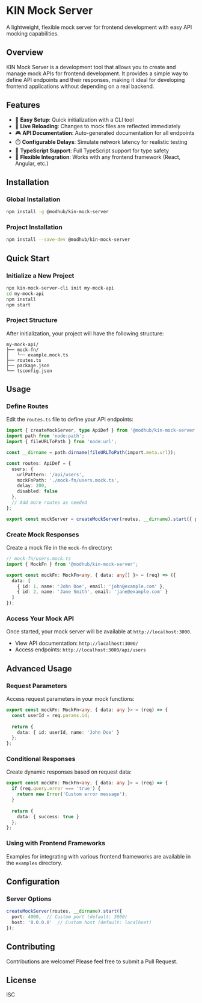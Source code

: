 # KIN Mock Server

A lightweight, flexible mock server for frontend development with easy API mocking capabilities.

## Overview

KIN Mock Server is a development tool that allows you to create and manage mock APIs for frontend development. It provides a simple way to define API endpoints and their responses, making it ideal for developing frontend applications without depending on a real backend.

## Features

- 🚀 **Easy Setup**: Quick initialization with a CLI tool
- 🔄 **Live Reloading**: Changes to mock files are reflected immediately
- 🎮 **API Documentation**: Auto-generated documentation for all endpoints
- ⏱️ **Configurable Delays**: Simulate network latency for realistic testing
- 🧩 **TypeScript Support**: Full TypeScript support for type safety
- 🔌 **Flexible Integration**: Works with any frontend framework (React, Angular, etc.)

## Installation

### Global Installation

```bash
npm install -g @modhub/kin-mock-server
```

### Project Installation

```bash
npm install --save-dev @modhub/kin-mock-server
```

## Quick Start

### Initialize a New Project

```bash
npx kin-mock-server-cli init my-mock-api
cd my-mock-api
npm install
npm start
```

### Project Structure

After initialization, your project will have the following structure:

```
my-mock-api/
├── mock-fn/
│   └── example.mock.ts
├── routes.ts
├── package.json
└── tsconfig.json
```

## Usage

### Define Routes

Edit the `routes.ts` file to define your API endpoints:

```typescript
import { createMockServer, type ApiDef } from '@modhub/kin-mock-server';
import path from 'node:path';
import { fileURLToPath } from 'node:url';

const __dirname = path.dirname(fileURLToPath(import.meta.url));

const routes: ApiDef = {
  users: {
    urlPattern: '/api/users',
    mockFnPath: './mock-fn/users.mock.ts',
    delay: 200,
    disabled: false
  },
  // Add more routes as needed
};

export const mockServer = createMockServer(routes, __dirname).start({ port: 3000 });
```

### Create Mock Responses

Create a mock file in the `mock-fn` directory:

```typescript
// mock-fn/users.mock.ts
import { MockFn } from '@modhub/kin-mock-server';

export const mockFn: MockFn<any, { data: any[] }> = (req) => ({
  data: [
    { id: 1, name: 'John Doe', email: 'john@example.com' },
    { id: 2, name: 'Jane Smith', email: 'jane@example.com' }
  ]
});
```

### Access Your Mock API

Once started, your mock server will be available at `http://localhost:3000`.

- View API documentation: `http://localhost:3000/`
- Access endpoints: `http://localhost:3000/api/users`

## Advanced Usage

### Request Parameters

Access request parameters in your mock functions:

```typescript
export const mockFn: MockFn<any, { data: any }> = (req) => {
  const userId = req.params.id;
  
  return {
    data: { id: userId, name: 'John Doe' }
  };
};
```

### Conditional Responses

Create dynamic responses based on request data:

```typescript
export const mockFn: MockFn<any, { data: any }> = (req) => {
  if (req.query.error === 'true') {
    return new Error('Custom error message');
  }
  
  return {
    data: { success: true }
  };
};
```

### Using with Frontend Frameworks

Examples for integrating with various frontend frameworks are available in the `examples` directory.

## Configuration

### Server Options

```typescript
createMockServer(routes, __dirname).start({ 
  port: 4000,  // Custom port (default: 3000)
  host: '0.0.0.0'  // Custom host (default: localhost)
});
```

## Contributing

Contributions are welcome! Please feel free to submit a Pull Request.

## License

ISC